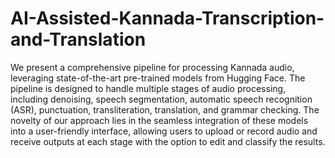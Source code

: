 # AI-Assisted-Kannada-Transcription-and-Translation

We present a comprehensive pipeline for processing Kannada audio, leveraging state-of-the-art pre-trained models from Hugging Face. The pipeline is designed to handle multiple stages of audio processing, including denoising, speech segmentation, automatic speech recognition (ASR), punctuation, transliteration, translation, and grammar checking. The novelty of our approach lies in the seamless integration of these models into a user-friendly interface, allowing users to upload or record audio and receive outputs at each stage with the option to edit and classify the results.



